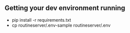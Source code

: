 ## Getting your dev environment running
* pip install -r requirements.txt
* cp routineserver/.env-sample routineserver/.env
